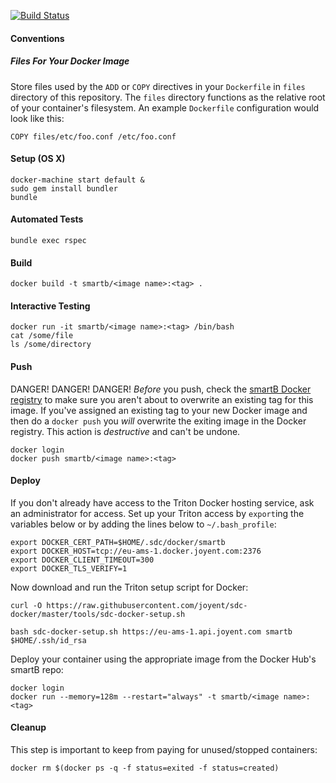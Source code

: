 [![Build Status](https://travis-ci.org/smartb-energy/docker-template.svg?branch=master)](https://travis-ci.org/smartb-energy/docker-template)
#### Conventions
##### Files For Your Docker Image
Store files used by the `ADD` or `COPY` directives in your `Dockerfile` in `files` directory of this repository.  The `files` directory functions as the relative root of your container's filesystem.  An example `Dockerfile` configuration would look like this:
```
COPY files/etc/foo.conf /etc/foo.conf
```

#### Setup (OS X)
```
docker-machine start default &
sudo gem install bundler
bundle
```

#### Automated Tests
```
bundle exec rspec
```

#### Build
```
docker build -t smartb/<image name>:<tag> .
```

#### Interactive Testing
```
docker run -it smartb/<image name>:<tag> /bin/bash
cat /some/file
ls /some/directory
```

#### Push
DANGER! DANGER! DANGER!
*Before* you push, check the [smartB Docker registry](https://hub.docker.com/u/smartb/dashboard) to make sure you aren't about to overwrite an existing tag for this image. If you've assigned an existing tag to your new Docker image and then do a `docker push` you *will* overwrite the exiting image in the Docker registry.  This action is *destructive* and can't be undone.
```
docker login
docker push smartb/<image name>:<tag>
```

#### Deploy
If you don't already have access to the Triton Docker hosting service, ask an administrator for access. Set up your Triton access by `export`ing the variables below or by adding the lines below to `~/.bash_profile`:
```
export DOCKER_CERT_PATH=$HOME/.sdc/docker/smartb
export DOCKER_HOST=tcp://eu-ams-1.docker.joyent.com:2376
export DOCKER_CLIENT_TIMEOUT=300
export DOCKER_TLS_VERIFY=1
```
Now download and run the Triton setup script for Docker:
```
curl -O https://raw.githubusercontent.com/joyent/sdc-docker/master/tools/sdc-docker-setup.sh

bash sdc-docker-setup.sh https://eu-ams-1.api.joyent.com smartb $HOME/.ssh/id_rsa
```
Deploy your container using the appropriate image from the Docker Hub's smartB repo:
```
docker login
docker run --memory=128m --restart="always" -t smartb/<image name>:<tag>
```

#### Cleanup
This step is important to keep from paying for unused/stopped containers:
```
docker rm $(docker ps -q -f status=exited -f status=created)
```
